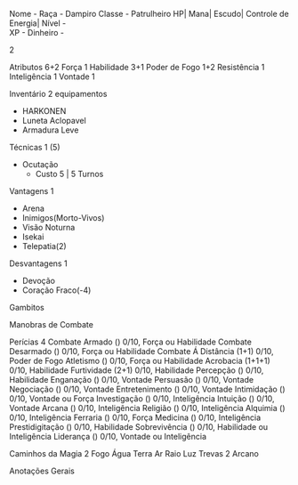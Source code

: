 Nome - 
Raça - Dampiro
Classe - Patrulheiro
HP| 
Mana| 
Escudo| 
Controle de Energia| 
Nível -  
XP - 
Dinheiro -  

2

Atributos 6+2
Força 1
Habilidade 3+1
Poder de Fogo 1+2
Resistência  1
Inteligência 1
Vontade 1

Inventário 2 equipamentos
- HARKONEN
- Luneta Aclopavel
- Armadura Leve

Técnicas 1 (5)
- Ocutação
	- Custo 5 | 5 Turnos

Vantagens 1
- Arena
- Inimigos(Morto-Vivos)
- Visão Noturna
- Isekai
- Telepatia(2)

Desvantagens 1
- Devoção
- Coração Fraco(-4)

Gambitos 

Manobras de Combate 

Perícias 4
Combate Armado () 0/10, Força ou Habilidade
Combate Desarmado () 0/10, Força ou Habilidade
Combate Á Distância (1+1) 0/10, Poder de Fogo
Atletismo () 0/10, Força ou Habilidade
Acrobacia (1+1+1) 0/10, Habilidade
Furtividade (2+1) 0/10, Habilidade
Percepção () 0/10, Habilidade
Enganação () 0/10, Vontade
Persuasão () 0/10, Vontade
Negociação () 0/10, Vontade
Entretenimento () 0/10, Vontade
Intimidação () 0/10, Vontade ou Força
Investigação () 0/10, Inteligência
Intuição () 0/10, Vontade
Arcana () 0/10, Inteligência
Religião () 0/10, Inteligência
Alquimia () 0/10, Inteligência
Ferraria () 0/10, Força
Medicina () 0/10, Inteligência
Prestidigitação () 0/10, Habilidade
Sobrevivência () 0/10, Habilidade ou Inteligência
Liderança () 0/10, Vontade ou Inteligência

Caminhos da Magia 2
Fogo 
Água 
Terra 
Ar 
Raio 
Luz 
Trevas 2
Arcano 

Anotações Gerais